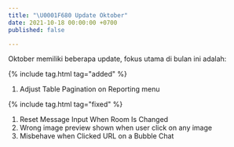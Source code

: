 ```yaml
---
title: "\U0001F680 Update Oktober"
date: 2021-10-18 00:00:00 +0700
published: false

---
```

Oktober memiliki beberapa update, fokus utama di bulan ini adalah:

{% include tag.html tag="added" %}

1. Adjust Table Pagination on Reporting menu

{% include tag.html tag="fixed" %}

1. Reset Message Input When Room Is Changed
2. Wrong image preview shown when user click on any image
3. Misbehave when Clicked URL on a Bubble Chat